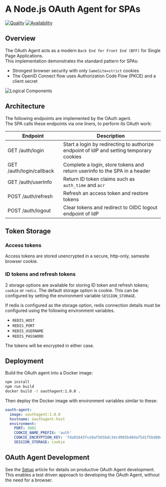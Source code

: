 # A Node.js OAuth Agent for SPAs

[![Quality](https://img.shields.io/badge/quality-test-yellow)](https://curity.io/resources/code-examples/status/)
[![Availability](https://img.shields.io/badge/availability-source-blue)](https://curity.io/resources/code-examples/status/)

## Overview

The OAuth Agent acts as a modern `Back End for Front End (BFF)` for Single Page Applications.\
This implementation demonstrates the standard pattern for SPAs:

- Strongest browser security with only `SameSite=strict` cookies
- The OpenID Connect flow uses Authorization Code Flow (PKCE) and a client secret

![Logical Components](/doc/logical-components.png)

## Architecture

The following endpoints are implemented by the OAuth agent.\
The SPA calls these endpoints via one liners, to perform its OAuth work:

| Endpoint | Description |
| -------- | ----------- |
| GET /auth/login | Start a login by redirecting to authorize endpoint of IdP and setting temporary cookies |
| GET /auth/login/callback | Complete a login, store tokens and return userinfo to the SPA in a header |
| GET /auth/userInfo | Return ID token claims such as `auth_time` and `acr` |
| POST /auth/refresh | Refresh an access token and restore tokens |
| POST /auth/logout | Clear tokens and redirect to OIDC logout endpoint of IdP |

## Token Storage

### Access tokens

Access tokens are stored unencrypted in a secure, http-only, samesite browser cookie.

### ID tokens and refresh tokens

2 storage options are available for storing ID token and refresh tokens; `cookie` or `redis`. The default storage option is cookie. This can be configured by setting the environment variable `SESSION_STORAGE`.

If redis is configured as the storage option, redis connection details must be configured using the following environment variables.

- `REDIS_HOST` 
- `REDIS_PORT`
- `REDIS_USERNAME`
- `REDIS_PASSWORD`

The tokens will be encrypted in either case.


## Deployment

Build the OAuth agent into a Docker image:

```bash
npm install
npm run build
docker build -t oauthagent:1.0.0 .
```

Then deploy the Docker image with environment variables similar to these:

```yaml
oauth-agent:
  image: oauthagent:1.0.0
  hostname: oauthagent-host
  environment:
    PORT: 3001
    COOKIE_NAME_PREFIX: 'auth'
    COOKIE_ENCRYPTION_KEY: 'fda91643fce9af565bdc34cd965b48da75d1f5bd8846bf0910dd6d7b10f06dfe'
    SESSION_STORAGE: cookie
```

<!-- If the OAuth Agent is deployed to the web domain, then set these properties:

```yaml
COOKIE_DOMAIN: 'www.example.com'
CORS_ENABLED: 'false'
```

In development setups, HTTP URLs can be used and certificate values left blank. -->

## OAuth Agent Development

See the [Setup](/doc/Setup.md) article for details on productive OAuth Agent development.\
This enables a test driven approach to developing the OAuth Agent, without the need for a browser.
